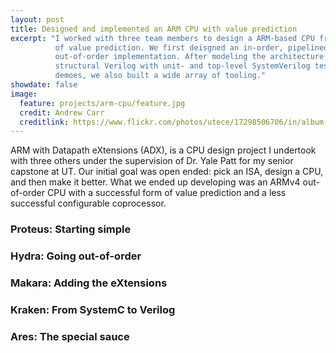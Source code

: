 ```yaml
---
layout: post
title: Designed and implemented an ARM CPU with value prediction
excerpt: "I worked with three team members to design a ARM-based CPU from the ground up and develop a successful form
          of value prediction. We first deisgned an in-order, pipelined implementation but then moved to an HPS-style
          out-of-order implementation. After modeling the architecture in SystemC, we implemented the design in
          structural Verilog with unit- and top-level SystemVerilog testbenches. To aid us with verification and
          demoes, we also built a wide array of tooling."
showdate: false
image:
  feature: projects/arm-cpu/feature.jpg
  credit: Andrew Carr
  creditlink: https://www.flickr.com/photos/utece/17298506706/in/album-72157651867758070/
---
```

ARM with Datapath eXtensions (ADX), is a CPU design project I undertook with three others under the supervision of Dr.
Yale Patt for my senior capstone at UT. Our initial goal was open ended: pick an ISA, design a CPU, and then make it
better. What we ended up developing was an ARMv4 out-of-order CPU with a successful form of value prediction and a less
successful configurable coprocessor.

### Proteus: Starting simple

### Hydra: Going out-of-order

### Makara: Adding the eXtensions

### Kraken: From SystemC to Verilog

### Ares: The special sauce
